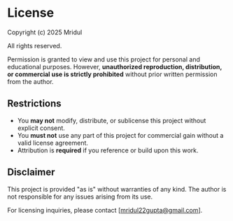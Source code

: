 # License

Copyright (c) 2025 Mridul

All rights reserved.

Permission is granted to view and use this project for personal and educational purposes. However, **unauthorized reproduction, distribution, or commercial use is strictly prohibited** without prior written permission from the author.

## Restrictions
- You **may not** modify, distribute, or sublicense this project without explicit consent.
- You **must not** use any part of this project for commercial gain without a valid license agreement.
- Attribution is **required** if you reference or build upon this work.

## Disclaimer
This project is provided "as is" without warranties of any kind. The author is not responsible for any issues arising from its use.

For licensing inquiries, please contact [mridul22gupta@gmail.com].
